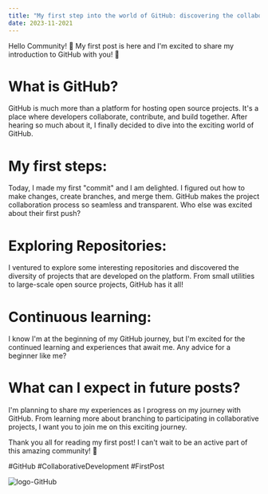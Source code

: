 ```yaml
---
title: "My first step into the world of GitHub: discovering the collaborative development platform"
date: 2023-11-2021
---
```


Hello Community! 👋 My first post is here and I'm excited to share my introduction to GitHub with you! 🚀

# What is GitHub?
GitHub is much more than a platform for hosting open source projects. It's a place where developers collaborate, contribute, and build together. After hearing so much about it, I finally decided to dive into the exciting world of GitHub.

# My first steps:
Today, I made my first "commit" and I am delighted. I figured out how to make changes, create branches, and merge them. GitHub makes the project collaboration process so seamless and transparent. Who else was excited about their first push?

# Exploring Repositories:
I ventured to explore some interesting repositories and discovered the diversity of projects that are developed on the platform. From small utilities to large-scale open source projects, GitHub has it all!

# Continuous learning:
I know I'm at the beginning of my GitHub journey, but I'm excited for the continued learning and experiences that await me. Any advice for a beginner like me?

# What can I expect in future posts?
I'm planning to share my experiences as I progress on my journey with GitHub. From learning more about branching to participating in collaborative projects, I want you to join me on this exciting journey.

Thank you all for reading my first post! I can't wait to be an active part of this amazing community! 🎉

#GitHub #CollaborativeDevelopment #FirstPost

![logo-GitHub](https://www.enriquedans.com/wp-content/uploads/2018/06/GitHub-Octocat.jpg)
